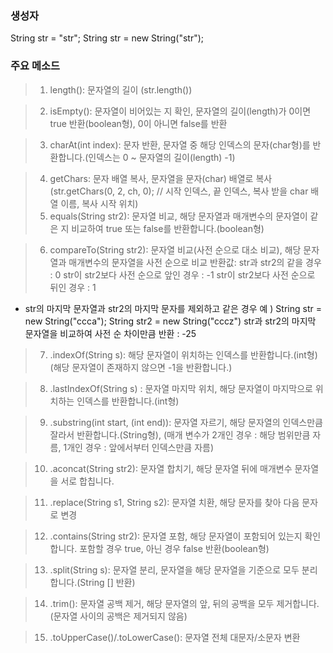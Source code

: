 ### 생성자

String str = "str";
String str = new String("str");

### 주요 메소드

> 1. length(): 문자열의 길이 (str.length())

> 2. isEmpty(): 문자열이 비어있는 지 확인, 문자열의 길이(length)가 0이면 true 반환(boolean형), 0이 아니면 false를 반환

> 3. charAt(int index): 문자 반환, 문자열 중 해당 인덱스의 문자(char형)를 반환합니다.(인덱스는 0 ~ 문자열의 길이(length) -1)

> 4. getChars: 문자 배열 복사, 문자열을 문자(char) 배열로 복사 (str.getChars(0, 2, ch, 0); // 시작 인덱스, 끝 인덱스, 복사 받을 char 배열 이름, 복사 시작 위치)
> 5. equals(String str2): 문자열 비교, 해당 문자열과 매개변수의 문자열이 같은 지 비교하여 true 또는 false를 반환합니다.(boolean형)

> 6. compareTo(String str2): 문자열 비교(사전 순으로 대소 비교), 해당 문자열과 매개변수의 문자열을 사전 순으로 비교
     반환값:
     str과 str2의 같을 경우 : 0
     str이 str2보다 사전 순으로 앞인 경우 : -1
     str이 str2보다 사전 순으로 뒤인 경우 : 1
* str의 마지막 문자열과 str2의 마지막 문자를 제외하고 같은 경우
  예 ) String str = new String("ccca"); String str2 = new String("cccz")
  str과 str2의 마지막 문자열을 비교하여 사전 순 차이만큼 반환 : -25

> 7. .indexOf(String s): 해당 문자열이 위치하는 인덱스를 반환합니다.(int형) (해당 문자열이 존재하지 않으면 -1을 반환합니다.)

> 8. .lastIndexOf(String s) : 문자열 마지막 위치, 해당 문자열이 마지막으로 위치하는 인덱스를 반환합니다.(int형)

> 9. .substring(int start, (int end)): 문자열 자르기, 해당 문자열의 인덱스만큼 잘라서 반환합니다.(String형), (매개 변수가 2개인 경우 : 해당 범위만큼 자름, 1개인 경우 :
     앞에서부터 인덱스만큼 자름)

> 10. .aconcat(String str2): 문자열 합치기, 해당 문자열 뒤에 매개변수 문자열을 서로 합칩니다. 

> 11. .replace(String s1, String s2): 문자열 치환, 해당 문자를 찾아 다음 문자로 변경 

> 12. .contains(String str2): 문자열 포함, 해당 문자열이 포함되어 있는지 확인합니다. 포함할 경우 true, 아닌 경우 false 반환(boolean형)

> 13. .split(String s): 문자열 분리, 문자열을 해당 문자열을 기준으로 모두 분리합니다.(String [] 반환)

> 14. .trim(): 문자열 공백 제거, 해당 문자열의 앞, 뒤의 공백을 모두 제거합니다.(문자열 사이의 공백은 제거되지 않음)

> 15. .toUpperCase()/.toLowerCase(): 문자열 전체 대문자/소문자 변환